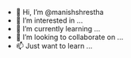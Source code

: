 - 👋 Hi, I’m @manishshrestha
- 👀 I’m interested in ...
- 🌱 I’m currently learning ...
- 💞️ I’m looking to collaborate on ...
- 📫 Just want to learn ...

<!---
manishshrestha-max/manishshrestha-max is a ✨ special ✨ repository because its `README.md` (this file) appears on your GitHub profile.
You can click the Preview link to take a look at your changes.
--->

